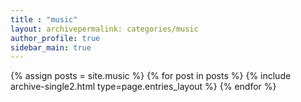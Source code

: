 ```yaml
---
title : "music"
layout: archivepermalink: categories/music
author_profile: true
sidebar_main: true
---
```


{% assign posts = site.music %}
{% for post in posts %} {% include archive-single2.html type=page.entries_layout %} {% endfor %}